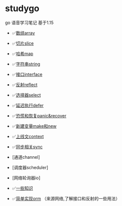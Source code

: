 # studygo
go 语音学习笔记 基于1.15  


- ✅[数组array](https://github.com/nevermoressss/studygo/blob/master/go-design-implementation/data-structure/01-array.md)
- ✅[切片slice](https://github.com/nevermoressss/studygo/blob/master/go-design-implementation/data-structure/02-slice.md)
- ✅[哈希map](https://github.com/nevermoressss/studygo/blob/master/go-design-implementation/data-structure/03-map.md)
- ✅[字符串string](https://github.com/nevermoressss/studygo/blob/master/go-design-implementation/data-structure/04-string.md)

- ✅[接口interface](https://github.com/nevermoressss/studygo/blob/master/go-design-implementation/interface)
- ✅[反射reflect](https://github.com/nevermoressss/studygo/blob/master/go-design-implementation/reflect)
- ✅[选择器select](https://github.com/nevermoressss/studygo/blob/master/go-design-implementation/select/select.md)
- ✅[延迟执行defer](https://github.com/nevermoressss/studygo/blob/master/go-design-implementation/defer/defer.md)
- ✅[恐慌和恢复panic&recover](https://github.com/nevermoressss/studygo/blob/master/go-design-implementation/defer/panic&recover.md)
- ✅[新建变量make和new](https://github.com/nevermoressss/studygo/blob/master/go-design-implementation/make-and-new/make&new.md)

- ✅[上线文context](https://github.com/nevermoressss/studygo/blob/master/go-design-implementation/programming/01-context.md)
- ✅[同步相关sync](https://github.com/nevermoressss/studygo/blob/master/go-design-implementation/programming/02-sync.md)
- [通道channel]
- [调度器scheduler]
- [网络轮询器io]

- ✅[一些知识](https://github.com/nevermoressss/studygo/blob/master/go-design-implementation/some-knowledge)

- ✅[简单实现orm](https://github.com/nevermoressss/studygo/blob/master/orm)  （来源网络,了解接口和反射的一些用法）